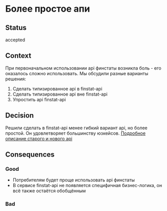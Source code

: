 # Более простое апи

## Status

accepted

## Context
При первоначальном использовании api финстаты возникла боль - его оказалось сложно использовать.
Мы обсудили разные варианты решения:
1. Сделать типизированное api в finstat-api
2. Сделать типизированное api вне finstat-api
3. Упростить api finstat-api

## Decision

Решили сделать в finstat-api менее гибкий вариант api, но более простой. Он удовлетворяет большинству юзкейсов.
[Подробное описание старого и нового api](https://st.yandex-team.ru/VSBILLING-5153#61dd38d788de864bd9888738)

## Consequences
### Good

- Потребителям будет проще использовать api финстаты
- В сервисе finstat-api не появляется специфичная бизнес-логика, он всё также остаётся обобщённым

### Bad